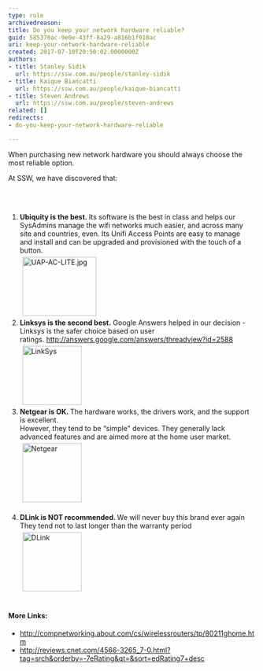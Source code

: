 ```yaml
---
type: rule
archivedreason: 
title: Do you keep your network hardware reliable?
guid: 585370ac-9e0e-43ff-8a29-a816b1f910ac
uri: keep-your-network-hardware-reliable
created: 2017-07-10T20:50:02.0000000Z
authors:
- title: Stanley Sidik
  url: https://ssw.com.au/people/stanley-sidik
- title: Kaique Biancatti
  url: https://ssw.com.au/people/kaique-biancatti
- title: Steven Andrews
  url: https://ssw.com.au/people/steven-andrews
related: []
redirects:
- do-you-keep-your-network-hardware-reliable

---
```



<p class="ssw15-rteElement-P">When purchasing new network hardware you should always choose the most reliable option.&#160;​​<br></p><p class="ssw15-rteElement-P">​​​​At SSW,​ we have discovered that&#58;​​<br></p>
<br><excerpt class='endintro'></excerpt><br>
<ol><li><strong>Ubiquity is the best.&#160;</strong>Its software is the best in class and helps our SysAdmins manage the wifi networks much easier, and across many site and countries, even. Its Unifi Access Points are easy to manage and&#160;install&#160;and can be upgraded and provisioned with the touch of a button.&#160;<br>​​<img src="/PublishingImages/UAP-AC-LITE.jpg" alt="UAP-AC-LITE.jpg" style="margin&#58;5px;width&#58;150px;height&#58;120px;" /><br></li><li><strong>Linksys is the second best.</strong>&#160;​Google Answers helped in our decision - Linksys is the safer choice based on user ratings.&#160;<a href="https&#58;//www.ssw.com.au/ssw/Redirect/Google/Answers.htm">http&#58;//answers.google.com/answers/threadview?id=2588</a><br><img src="https&#58;//www.ssw.com.au/ssw/standards/Rules/Images/linksys.gif" alt="LinkSys" data-pin-nopin="true" style="width&#58;120px;margin&#58;5px;" /> <br></li><li><b>Netgear is OK. </b>The hardware works, the drivers work, and the support is excellent.&#160;<br>However, they tend to be “simple&quot; devices. They generally lack advanced features and are aimed more at the home user market.&#160;<img src="https&#58;//www.ssw.com.au/ssw/standards/Rules/Images/netgear.gif" alt="Netgear" data-pin-nopin="true" style="width&#58;120px;margin&#58;5px;" /><br><br></li><li><b>DLink is NOT recommended. </b>We will never buy this brand ever again<br>They tend not to last longer than the warranty period<br><img src="https&#58;//www.ssw.com.au/ssw/standards/Rules/Images/dlink.gif" alt="DLink" data-pin-nopin="true" style="width&#58;120px;margin&#58;5px;" /> <br><br></li></ol><h4>More Links&#58;</h4><ul><li>
      <a href="https&#58;//www.ssw.com.au/ssw/Redirect/CompNetworking.htm">http&#58;//compnetworking.about.com/cs/wirelessrouters/tp/80211ghome.htm</a><br></li><li>
      <a href="https&#58;//www.ssw.com.au/ssw/Redirect/CNet.htm">http&#58;//reviews.cnet.com/4566-3265_7-0.html?tag=srch&amp;orderby=-7eRating&amp;qt=&amp;sort=edRating7+desc</a><br></li></ul>


